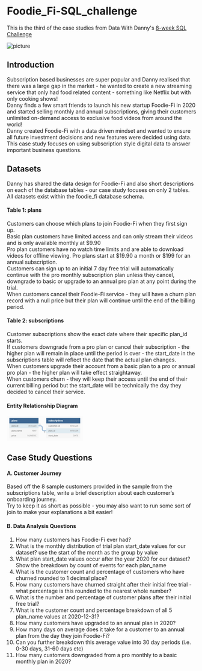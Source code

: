 # Foodie_Fi-SQL_challenge

This is the third of the case studies from Data With Danny's [8-week SQL Challenge](https://8weeksqlchallenge.com)

<img src="https://8weeksqlchallenge.com/images/case-study-designs/3.png" alt="picture" width="400"/>

## Introduction

Subscription based businesses are super popular and Danny realised that there was a large gap in the market - he wanted to create a new streaming service that only had food related content - something like Netflix but with only cooking shows!  
Danny finds a few smart friends to launch his new startup Foodie-Fi in 2020 and started selling monthly and annual subscriptions, giving their customers unlimited on-demand access to exclusive food videos from around the world!  
Danny created Foodie-Fi with a data driven mindset and wanted to ensure all future investment decisions and new features were decided using data. This case study focuses on using subscription style digital data to answer important business questions.

## Datasets

Danny has shared the data design for Foodie-Fi and also short descriptions on each of the database tables - our case study focuses on only 2 tables.
All datasets exist within the foodie_fi database schema.

#### Table 1:  plans
Customers can choose which plans to join Foodie-Fi when they first sign up.  
Basic plan customers have limited access and can only stream their videos and is only available monthly at $9.90  
Pro plan customers have no watch time limits and are able to download videos for offline viewing. Pro plans start at $19.90 a month or $199 for an annual subscription.  
Customers can sign up to an initial 7 day free trial will automatically continue with the pro monthly subscription plan unless they cancel, downgrade to basic or upgrade to an annual pro plan at any point during the trial.  
When customers cancel their Foodie-Fi service - they will have a churn plan record with a null price but their plan will continue until the end of the billing period.

#### Table 2: subscriptions
Customer subscriptions show the exact date where their specific plan_id starts.  
If customers downgrade from a pro plan or cancel their subscription - the higher plan will remain in place until the period is over - the start_date in the subscriptions table will reflect the date that the actual plan changes.  
When customers upgrade their account from a basic plan to a pro or annual pro plan - the higher plan will take effect straightaway.  
When customers churn - they will keep their access until the end of their current billing period but the start_date will be technically the day they decided to cancel their service.  

#### Entity Relationship Diagram
<img src="entity_rel_diagram.png" alt="Entity Relationship Diagram" width="40%" />


## Case Study Questions

#### A. Customer Journey

Based off the 8 sample customers provided in the sample from the subscriptions table, write a brief description about each customer’s onboarding journey.  
Try to keep it as short as possible - you may also want to run some sort of join to make your explanations a bit easier!

#### B. Data Analysis Questions

1. How many customers has Foodie-Fi ever had?  
2. What is the monthly distribution of trial plan start_date values for our dataset? use the start of the month as the group by value  
3. What plan start_date values occur after the year 2020 for our dataset? Show the breakdown by count of events for each plan_name  
4. What is the customer count and percentage of customers who have churned rounded to 1 decimal place?  
5. How many customers have churned straight after their initial free trial - what percentage is this rounded to the nearest whole number?  
6. What is the number and percentage of customer plans after their initial free trial?  
7. What is the customer count and percentage breakdown of all 5 plan_name values at 2020-12-31?  
8. How many customers have upgraded to an annual plan in 2020?  
9. How many days on average does it take for a customer to an annual plan from the day they join Foodie-Fi?  
10. Can you further breakdown this average value into 30 day periods (i.e. 0-30 days, 31-60 days etc)  
11. How many customers downgraded from a pro monthly to a basic monthly plan in 2020?  
